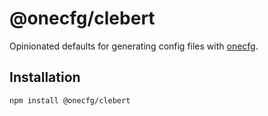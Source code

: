 # @onecfg/clebert

Opinionated defaults for generating config files with
[onecfg](https://github.com/clebert/onecfg).

## Installation

```
npm install @onecfg/clebert
```
